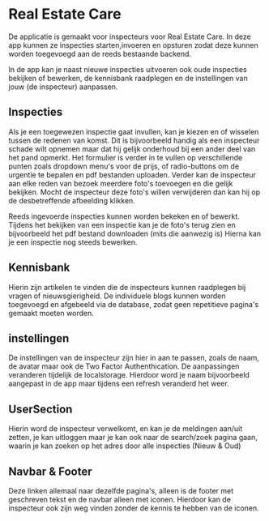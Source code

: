 # Real Estate Care

De applicatie is gemaakt voor inspecteurs voor Real Estate Care.
In deze app kunnen ze inspecties starten,invoeren en opsturen zodat deze kunnen worden toegevoegd aan de reeds bestaande backend.

In de app kan je naast nieuwe inspecties uitvoeren ook oude inspecties bekijken of bewerken, de kennisbank raadplegen en de instellingen van jouw (de inspecteur) aanpassen.

## Inspecties

Als je een toegewezen inspectie gaat invullen, kan je kiezen en of wisselen tussen de redenen van komst. Dit is bijvoorbeeld handig als een inspecteur schade wilt opnemen maar dat hij gelijk onderhoud bij een ander deel van het pand opmerkt. Het formulier is verder in te vullen op verschillende punten zoals dropdown menu's voor de prijs, of radio-buttons om de urgentie te bepalen en pdf bestanden uploaden. Verder kan de inspecteur aan elke reden van bezoek meerdere foto's toevoegen en die gelijk bekijken. Mocht de inspecteur deze foto's willen verwijderen dan kan hij op de desbetreffende afbeelding klikken.

Reeds ingevoerde inspecties kunnen worden bekeken en of bewerkt. Tijdens het bekijken van een inspectie kan je de foto's terug zien en bijvoorbeeld het pdf bestand downloaden (mits die aanwezig is) Hierna kan je een inspectie nog steeds bewerken. 

## Kennisbank 

Hierin zijn artikelen te vinden die de inspecteurs kunnen raadplegen bij vragen of nieuwsgierigheid. De individuele blogs kunnen worden toegevoegd en afgebeeld via de database, zodat geen repetitieve pagina's gemaakt moeten worden.

## instellingen

De instellingen van de inspecteur zijn hier in aan te passen, zoals de naam, de avatar maar ook de Two Factor Authenthication. De aanpassingen veranderen tijdelijk de localstorage. Hierdoor word je naam bijvoorbeeld aangepast in de app maar tijdens een refresh veranderd het weer.

## UserSection
Hierin word de inspecteur verwelkomt, en kan je de meldingen aan/uit zetten, je kan uitloggen maar je kan ook naar de search/zoek pagina gaan, waarin je kan zoeken op het adres door alle inspecties (Nieuw & Oud)

## Navbar & Footer 
Deze linken allemaal naar dezelfde pagina's, alleen is de footer met geschreven tekst en de navbar alleen met iconen. Hierdoor kan de inspecteur ook zijn weg vinden zonder de kennis te hebben van de iconen.
